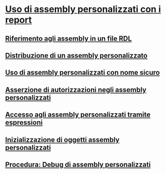 # [Uso di assembly personalizzati con i report](using-custom-assemblies-with-reports.md)
## [Riferimento agli assembly in un file RDL](referencing-assemblies-in-an-rdl-file.md)
## [Distribuzione di un assembly personalizzato](deploying-a-custom-assembly.md)
## [Uso di assembly personalizzati con nome sicuro](using-strong-named-custom-assemblies.md)
## [Asserzione di autorizzazioni negli assembly personalizzati](asserting-permissions-in-custom-assemblies.md)
## [Accesso agli assembly personalizzati tramite espressioni](accessing-custom-assemblies-through-expressions.md)
## [Inizializzazione di oggetti assembly personalizzati](initializing-custom-assembly-objects.md)
## [Procedura: Debug di assembly personalizzati](how-to-debug-custom-assemblies.md)
